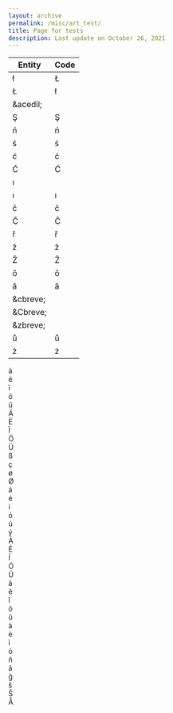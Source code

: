```yaml
---
layout: archive
permalink: /misc/art_test/
title: Page for tests
description: Last update on October 26, 2021
---
```


| Entity | Code |
| --- | ----------- |
| &lstrok; | &#321; |
| &Lstrok; | &#322; |
| &acedil; | |
| &Scedil; | &#350; |
| &nacute; | &#324; |
| &sacute; | &#347; |
| &cacute; | &#263; |
| &Cacute; | &#262; |
| &inodot; | |
| &imath;  | &#305; |
| &ccaron; | &#269; |
| &Ccaron; | &#268; |
| &rcaron; | &#345; |
| &zcaron; | &#382; |
| &Zcaron; | &#381; |
| &omacr;  | &#333; |
| &abreve; | &#259; |
| &cbreve; | |
| &Cbreve; | |
| &zbreve; | |
| &uring;  | &#367; |
| &zdot;   | &#380; |

&auml;  
&euml;  
&iuml;  
&ouml;  
&uuml;  
&Auml;  
&Euml;  
&Iuml;  
&Ouml;  
&Uuml;  
&szlig;  
&ccedil;  
&oslash;  
&Oslash;  
&aacute;  
&eacute;  
&iacute;  
&oacute;  
&uacute;  
&yacute;  
&Aacute;  
&Eacute;  
&Iacute;  
&Oacute;  
&Uacute;  
&acirc;  
&ecirc;  
&icirc;  
&ocirc;  
&ucirc;  
&agrave;  
&egrave;  
&igrave;  
&ograve;  
&ntilde;  
&atilde;  
&#487;  
&scaron;  
&Scaron;  
&Aring;  


